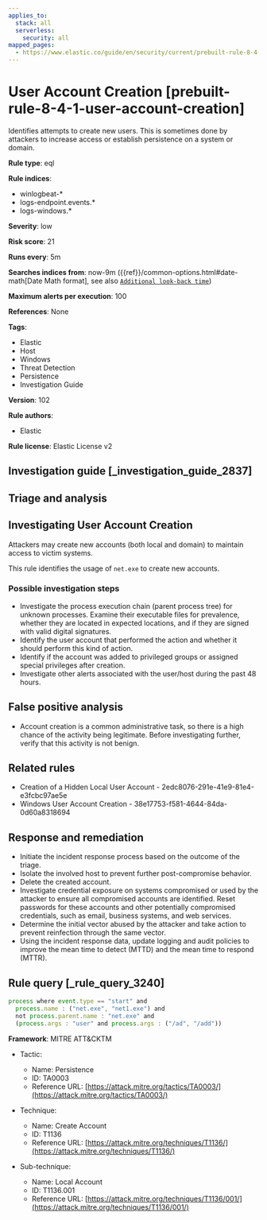 ```yaml
---
applies_to:
  stack: all
  serverless:
    security: all
mapped_pages:
  - https://www.elastic.co/guide/en/security/current/prebuilt-rule-8-4-1-user-account-creation.html
---
```


# User Account Creation [prebuilt-rule-8-4-1-user-account-creation]

Identifies attempts to create new users. This is sometimes done by attackers to increase access or establish persistence on a system or domain.

**Rule type**: eql

**Rule indices**:

* winlogbeat-*
* logs-endpoint.events.*
* logs-windows.*

**Severity**: low

**Risk score**: 21

**Runs every**: 5m

**Searches indices from**: now-9m ({{ref}}/common-options.html#date-math[Date Math format], see also [`Additional look-back time`](docs-content://solutions/security/detect-and-alert/create-detection-rule.md#rule-schedule))

**Maximum alerts per execution**: 100

**References**: None

**Tags**:

* Elastic
* Host
* Windows
* Threat Detection
* Persistence
* Investigation Guide

**Version**: 102

**Rule authors**:

* Elastic

**Rule license**: Elastic License v2

## Investigation guide [_investigation_guide_2837]

## Triage and analysis

## Investigating User Account Creation

Attackers may create new accounts (both local and domain) to maintain access to victim systems.

This rule identifies the usage of `net.exe` to create new accounts.

### Possible investigation steps

- Investigate the process execution chain (parent process tree) for unknown processes. Examine their executable files
for prevalence, whether they are located in expected locations, and if they are signed with valid digital signatures.
- Identify the user account that performed the action and whether it should perform this kind of action.
- Identify if the account was added to privileged groups or assigned special privileges after creation.
- Investigate other alerts associated with the user/host during the past 48 hours.

## False positive analysis

- Account creation is a common administrative task, so there is a high chance of the activity being legitimate. Before
investigating further, verify that this activity is not benign.

## Related rules

- Creation of a Hidden Local User Account - 2edc8076-291e-41e9-81e4-e3fcbc97ae5e
- Windows User Account Creation - 38e17753-f581-4644-84da-0d60a8318694

## Response and remediation

- Initiate the incident response process based on the outcome of the triage.
- Isolate the involved host to prevent further post-compromise behavior.
- Delete the created account.
- Investigate credential exposure on systems compromised or used by the attacker to ensure all compromised accounts are
identified. Reset passwords for these accounts and other potentially compromised credentials, such as email, business
systems, and web services.
- Determine the initial vector abused by the attacker and take action to prevent reinfection through the same vector.
- Using the incident response data, update logging and audit policies to improve the mean time to detect (MTTD) and the
mean time to respond (MTTR).

## Rule query [_rule_query_3240]

```js
process where event.type == "start" and
  process.name : ("net.exe", "net1.exe") and
  not process.parent.name : "net.exe" and
  (process.args : "user" and process.args : ("/ad", "/add"))
```

**Framework**: MITRE ATT&CKTM

* Tactic:

    * Name: Persistence
    * ID: TA0003
    * Reference URL: [https://attack.mitre.org/tactics/TA0003/](https://attack.mitre.org/tactics/TA0003/)

* Technique:

    * Name: Create Account
    * ID: T1136
    * Reference URL: [https://attack.mitre.org/techniques/T1136/](https://attack.mitre.org/techniques/T1136/)

* Sub-technique:

    * Name: Local Account
    * ID: T1136.001
    * Reference URL: [https://attack.mitre.org/techniques/T1136/001/](https://attack.mitre.org/techniques/T1136/001/)



